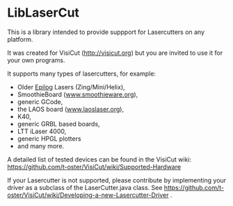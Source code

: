 # LibLaserCut

This is a library intended to provide suppport
for Lasercutters on any platform.

It was created for VisiCut (http://visicut.org)
but you are invited to use it for your own programs.

It supports many types of lasercutters, for example:

- Older [Epilog](https://www.epiloglaser.com/) Lasers (Zing/Mini/Helix),
- SmoothieBoard (www.smoothieware.org),
- generic GCode,
- the LAOS board (www.laoslaser.org),
- K40,
- generic GRBL based boards,
- LTT iLaser 4000,
- generic HPGL plotters
- and many more.

A detailed list of tested devices can be found in the VisiCut wiki:
https://github.com/t-oster/VisiCut/wiki/Supported-Hardware

If your Lasercutter is not supported, please contribute by implementing
your driver as a subclass of the LaserCutter.java class.
See https://github.com/t-oster/VisiCut/wiki/Developing-a-new-Lasercutter-Driver .
